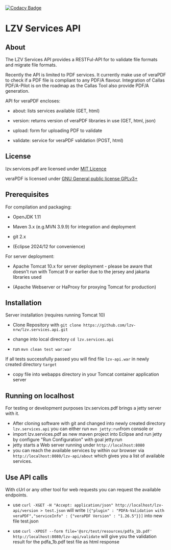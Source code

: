 [![Codacy Badge](https://app.codacy.com/project/badge/Grade/d24b672713a646e48b2b3a66e2e08de5)](https://app.codacy.com/gh/lzv-nrw/lzv.services.api/dashboard?utm_source=gh&utm_medium=referral&utm_content=&utm_campaign=Badge_grade)

# LZV Services API #

## About ##

The LZV Services API provides a RESTFul-API for to validate file formats and migrate file formats.

Recently the API is limited to PDF services. It currently make use of veraPDF to check if a PDF file is compliant to any PDF/A flavour. Integration of Callas PDF/A-Pilot is on the roadmap as the Callas Tool also provide PDF/A generation.
    
API for veraPDF encloses:


- about: lists services available (GET, html)
  
- version: returns version of veraPDF libraries in use (GET, html, json)

- upload: form for uploading PDF to validate
  
- validate: service for veraPDF validation (POST, html)

## License ##

lzv.services.pdf are licensed under [MIT Licence](LICENSE)

veraPDF is licensed under [GNU General public license GPLv3+](https://docs.verapdf.org/develop/LICENSE.GPL)

## Prerequisites ##

For compilation and packaging:

- OpenJDK 1.11

- Maven 3.x (e.g.MVN 3.9.9) for integration and deployment

- git 2.x

- (Eclipse 2024/12 for convenience)

For server deployment:
 
- Apache Tomcat 10.x for server deployment - please be aware that doesn't run with Tomcat 9 or earlier due to the jersey and jakarta libraries used

- (Apache Webserver or HaProxy for proxying Tomcat for production) 


## Installation ##

Server installation (requires running Tomcat 10) 

- Clone Repository with `git clone https://github.com/lzv-nrw/lzv.services.api.git`

- change into local directory `cd lzv.services.api`

- run `mvn clean test war:war`

If all tests successfully passed you will find file `lzv-api.war` in newly created directory `target`

- copy file into webapps directory in your Tomcat container application server

## Running on localhost ##

For testing or development purposes lzv.services.pdf brings a jetty server with it. 

- After cloning software with git and changed into newly created directory `lzv.services.api` you can either run `mvn jetty:run`from console or
- import lzv.services.pdf as new maven project into Eclipse and run jetty by configure "Run Configuration" with goal jetty:run
- jetty starts a Web server running under `http://localhost:8080`
- you can reach the available services by within our browser via `http://localhost:8080/lzv-api/about` which gives you a list of available services. 
  
## Use API calls ##

With cUrl or any other tool for web requests you can request the available endpoints.

- use `curl -XGET -H "Accept: application/json" http://localhost/lzv-api/version > test.json` will write `[{"plugin" : "PDFA-Validation with veraPDF","serviceInfo" : {"veraPDF Version" : "1.26.5"}}]` into new file test.json

- use 
`curl -XPOST --form file='@src/test/resources/pdfa_1b.pdf'  http://localhost:8080/lzv-api/validate` will give you the validation result for the pdfa_1b.pdf test file as html response
 


